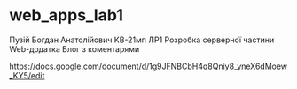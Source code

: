 # web_apps_lab1

Пузій Богдан Анатолійович КВ-21мп ЛР1 Розробка серверної частини Web-додатка
Блог з коментарями

https://docs.google.com/document/d/1g9JFNBCbH4q8Qniy8_yneX6dMoew_KY5/edit